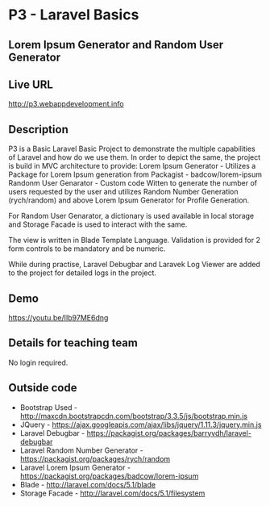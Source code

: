 # P3 - Laravel Basics
## Lorem Ipsum Generator and Random User Generator

## Live URL
<http://p3.webappdevelopment.info>

## Description
P3 is a Basic Laravel Basic Project to demonstrate the multiple capabilities of Laravel and how do we use them.
In order to depict the same, the project is build in MVC architecture to provide:
Lorem Ipsum Generator - Utilizes a Package for Lorem Ipsum generation from Packagist - badcow/lorem-ipsum
Randonm User Genarator - Custom code Witten to generate the number of users requested by the user and utilizes Random Number Generation (rych/random) and above Lorem Ipsum Generator for Profile Generation.

For Random User Genarator, a dictionary is used available in local storage and Storage Facade is used to interact with the same.

The view is written in Blade Template Language.
Validation is provided for 2 form controls to be mandatory and be numeric.

While during practise, Laravel Debugbar and Laravek Log Viewer are added to the project for detailed logs in the project.

## Demo
<https://youtu.be/IIb97ME6dng>

## Details for teaching team
No login required.

## Outside code
* Bootstrap Used - <http://maxcdn.bootstrapcdn.com/bootstrap/3.3.5/js/bootstrap.min.js>
* JQuery - <https://ajax.googleapis.com/ajax/libs/jquery/1.11.3/jquery.min.js>
* Laravel Debugbar - <https://packagist.org/packages/barryvdh/laravel-debugbar>
* Laravel Random Number Generator - <https://packagist.org/packages/rych/random>
* Laravel Lorem Ipsum Generator - <https://packagist.org/packages/badcow/lorem-ipsum>
* Blade - <http://laravel.com/docs/5.1/blade>
* Storage Facade - <http://laravel.com/docs/5.1/filesystem>
